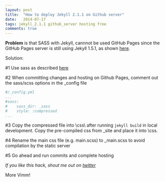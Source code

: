 ```yaml
---
layout: post
title:  "How to deploy Jekyll 2.1.1 on Github server"
date:   2014-07-17
tags: jekyll_2.1.1 github_server hosting free
comments: true
---
```


<strong>Problem</strong> is that SASS with Jekyll, cannnot be used GitHub Pages since the GitHub Pages server is still using Jekyll 1.5.1, as shown [here](https://pages.github.com/versions/).

Solution:

\#1 Use sass as described [here](http://jekyllrb.com/docs/assets/)

\#2 When committing changes and hosting on Github Pages, comment out the sass/scss options in the _config file

``` yaml
#/_config.yml
...
#sass:
#    sass_dir: _sass
#    style: :compressed
...
```
\#3 Copy the compressed file into \css\ after running `jekyll build` in local development. Copy the pre-compiled css from _site and place it into \css\.

\#4 Rename the main css file (e.g. main.scss) to _main.scss to avoid compilation by the static server

\#5 Go ahead and run commits and complete hosting

_If you like this hack, shout me out on [twitter](https://twitter.com/_nadjetey)_

More Vimm!
